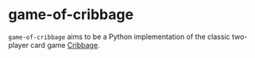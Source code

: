 # game-of-cribbage

`game-of-cribbage` aims to be a Python implementation of the classic two-player card game [Cribbage](https://en.wikipedia.org/wiki/Cribbage).

